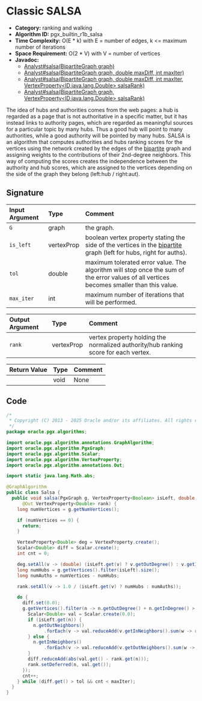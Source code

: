 # Classic SALSA

- **Category:** ranking and walking
- **Algorithm ID:** pgx_builtin_r1b_salsa
- **Time Complexity:** O(E * k) with E = number of edges, k <= maximum number of iterations
- **Space Requirement:** O(2 * V) with V = number of vertices
- **Javadoc:**
  - [Analyst#salsa(BipartiteGraph graph)](https://docs.oracle.com/en/database/oracle/property-graph/25.1/spgjv/oracle/pgx/api/Analyst.html#salsa_oracle_pgx_api_BipartiteGraph_)
  - [Analyst#salsa(BipartiteGraph graph, double maxDiff, int maxIter)](https://docs.oracle.com/en/database/oracle/property-graph/25.1/spgjv/oracle/pgx/api/Analyst.html#salsa_oracle_pgx_api_BipartiteGraph_double_int_)
  - [Analyst#salsa(BipartiteGraph graph, double maxDiff, int maxIter, VertexProperty<ID,java.lang.Double> salsaRank)](https://docs.oracle.com/en/database/oracle/property-graph/25.1/spgjv/oracle/pgx/api/Analyst.html#salsa_oracle_pgx_api_BipartiteGraph_double_int_oracle_pgx_api_VertexProperty_)
  - [Analyst#salsa(BipartiteGraph graph, VertexProperty<ID,java.lang.Double> salsaRank)](https://docs.oracle.com/en/database/oracle/property-graph/25.1/spgjv/oracle/pgx/api/Analyst.html#salsa_oracle_pgx_api_BipartiteGraph_oracle_pgx_api_VertexProperty_)

The idea of hubs and authorities comes from the web pages: a hub is regarded as a page that is not authoritative in a specific matter, but it has instead links to authority pages, which are regarded as meaningful sources for a particular topic by many hubs. Thus a good hub will point to many authorities, while a good authority will be pointed by many hubs. SALSA is an algorithm that computes authorities and hubs ranking scores for the vertices using the network created by the edges of the [bipartite](https://docs.oracle.com/en/database/oracle/property-graph/25.1/spgdg/graph-mutation-and-subgraphs.html) graph and assigning weights to the contributions of their 2nd-degree neighbors. This way of computing the scores creates the independence between the authority and hub scores, which are assigned to the vertices depending on the side of the graph they belong (left:hub / right:aut).

## Signature

| Input Argument | Type | Comment |
| :--- | :--- | :--- |
| `G` | graph | the graph. |
| `is_left` | vertexProp<bool> | boolean vertex property stating the side of the vertices in the [bipartite](https://docs.oracle.com/en/database/oracle/property-graph/25.1/spgdg/graph-mutation-and-subgraphs.html) graph (left for hubs, right for auths). |
| `tol` | double | maximum tolerated error value. The algorithm will stop once the sum of the error values of all vertices becomes smaller than this value. |
| `max_iter` | int | maximum number of iterations that will be performed. |

| Output Argument | Type | Comment |
| :--- | :--- | :--- |
| `rank` | vertexProp<double> | vertex property holding the normalized authority/hub ranking score for each vertex. |

| Return Value | Type | Comment |
| :--- | :--- | :--- |
| | void | None |

## Code

```java
/*
 * Copyright (C) 2013 - 2025 Oracle and/or its affiliates. All rights reserved.
 */
package oracle.pgx.algorithms;

import oracle.pgx.algorithm.annotations.GraphAlgorithm;
import oracle.pgx.algorithm.PgxGraph;
import oracle.pgx.algorithm.Scalar;
import oracle.pgx.algorithm.VertexProperty;
import oracle.pgx.algorithm.annotations.Out;

import static java.lang.Math.abs;

@GraphAlgorithm
public class Salsa {
  public void salsa(PgxGraph g, VertexProperty<Boolean> isLeft, double tol, int maxIter,
      @Out VertexProperty<Double> rank) {
    long numVertices = g.getNumVertices();

    if (numVertices == 0) {
      return;
    }

    VertexProperty<Double> deg = VertexProperty.create();
    Scalar<Double> diff = Scalar.create();
    int cnt = 0;

    deg.setAll(v -> (double) (isLeft.get(v) ? v.getOutDegree() : v.getInDegree()));
    long numHubs = g.getVertices().filter(isLeft).size();
    long numAuths = numVertices - numHubs;

    rank.setAll(v -> 1.0 / (isLeft.get(v) ? numHubs : numAuths));

    do {
      diff.set(0.0);
      g.getVertices().filter(n -> n.getOutDegree() + n.getInDegree() > 0).forEach(n -> {
        Scalar<Double> val = Scalar.create(0.0);
        if (isLeft.get(n)) {
          n.getOutNeighbors()
              .forEach(v -> val.reduceAdd(v.getInNeighbors().sum(w -> rank.get(w) / (deg.get(v) * deg.get(w)))));
        } else {
          n.getInNeighbors()
              .forEach(v -> val.reduceAdd(v.getOutNeighbors().sum(w -> rank.get(w) / (deg.get(v) * deg.get(w)))));
        }
        diff.reduceAdd(abs(val.get() - rank.get(n)));
        rank.setDeferred(n, val.get());
      });
      cnt++;
    } while (diff.get() > tol && cnt < maxIter);
  }
}
```
